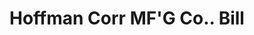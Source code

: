 ---
doi: 10.7916/D8F4918V
date_other: '1917'
date_other_textual: '1917'
form: printed ephemera
genre:
- Invoices
name:
- Hoffman Corr MF'G Co.
object_in_context_url: https://biggert.cul.columbia.edu/items/view/ave_biggert_01408
subject_hierarchical_geographic:
- Philadelphia, Pennsylvania, United States
subject_name:
- Hoffman Corr MF'G Co.
title: Hoffman Corr MF'G Co.. Bill
sort_title: Hoffman Corr MF'G Co.. Bill
call_number: ave_biggert_01408
coordinates:
- 40.00944444444445,-75.13333333333334
pid: ave_biggert_01408
identifiers: ave_biggert_01408
thumbnail: https://derivativo-3.library.columbia.edu/iiif/2/ldpd:344717/full/!256,256/0/native.jpg
permalink: "/items/ave_biggert_01408/"
layout: iiif-image-page
---